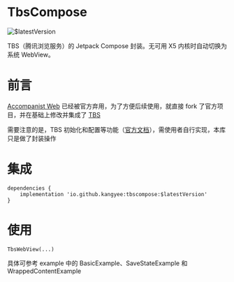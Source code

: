 # TbsCompose

![$latestVersion](https://maven-badges.herokuapp.com/maven-central/io.github.kangyee/tbscompose/badge.svg)

TBS（腾讯浏览服务）的 Jetpack Compose 封装。无可用 X5 内核时自动切换为系统 WebView。

# 前言

[Accompanist Web](https://google.github.io/accompanist/web/) 已经被官方弃用，为了方便后续使用，就直接 fork 了官方项目，并在基础上修改并集成了 [TBS](https://x5.tencent.com/)

需要注意的是，TBS 初始化和配置等功能（[官方文档](https://x5.tencent.com/docs/access.html)），需使用者自行实现，本库只是做了封装操作

# 集成

```
dependencies {
    implementation 'io.github.kangyee:tbscompose:$latestVersion'
}
```

# 使用
```
TbsWebView(...)
```

具体可参考 example 中的 BasicExample、SaveStateExample 和 WrappedContentExample

